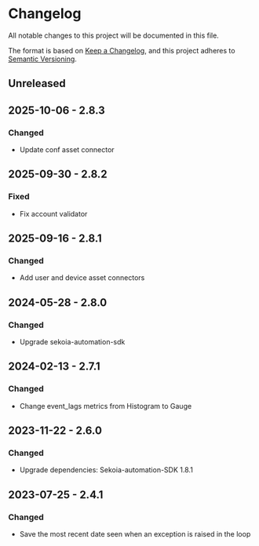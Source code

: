 # Changelog

All notable changes to this project will be documented in this file.

The format is based on [Keep a Changelog](https://keepachangelog.com/en/1.0.0/),
and this project adheres to [Semantic Versioning](https://semver.org/spec/v2.0.0.html).

## Unreleased

## 2025-10-06 - 2.8.3

### Changed

- Update conf asset connector

## 2025-09-30 - 2.8.2

### Fixed

- Fix account validator

## 2025-09-16 - 2.8.1

### Changed

- Add user and device asset connectors

## 2024-05-28 - 2.8.0

### Changed

- Upgrade sekoia-automation-sdk

## 2024-02-13 - 2.7.1

### Changed

- Change event_lags metrics from Histogram to Gauge

## 2023-11-22 - 2.6.0

### Changed

- Upgrade dependencies: Sekoia-automation-SDK 1.8.1

## 2023-07-25 - 2.4.1

### Changed

- Save the most recent date seen when an exception is raised in the loop
